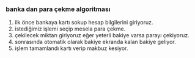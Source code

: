 ### banka dan para çekme  algoritması
1. ilk önce bankaya kartı sokup hesap bilgilerini giriyoruz.
2. istediğimiz işlemi seçip mesela para çekme.
3. çekilecek miktarı giriyoruz eğer yeterli bakiye varsa parayı çekiyoruz.
4. sonrasında otomatik olarak bakiye ekranda kalan bakiye geliyor.
5. işlem tamamlandı kartı verip makbuz kesiyor. 

